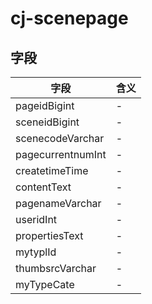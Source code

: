 # cj-scenepage

## 字段

字段                | 含义
----------------- | --
pageidBigint      | -
sceneidBigint     | -
scenecodeVarchar  | -
pagecurrentnumInt | -
createtimeTime    | -
contentText       | -
pagenameVarchar   | -
useridInt         | -
propertiesText    | -
mytyplId          | -
thumbsrcVarchar   | -
myTypeCate        | -
